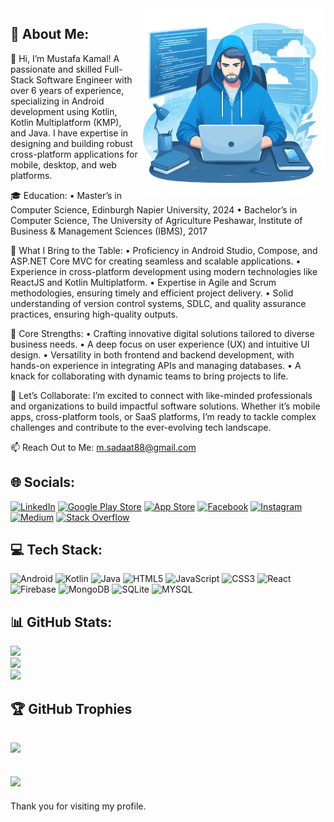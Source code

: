 
<img align="right" alt="Coding" width="300" src="https://raw.githubusercontent.com/mustafakamal88/mustafakamal88/main/images/vector.png"/>

## 💫 About Me: 
👋 Hi, I’m Mustafa Kamal!
A passionate and skilled Full-Stack Software Engineer with over 6 years of experience, specializing in Android development using Kotlin, Kotlin Multiplatform (KMP), and Java. I have expertise in designing and building robust cross-platform applications for mobile, desktop, and web platforms.

🎓 Education:
	•	Master’s in Computer Science, Edinburgh Napier University, 2024
	•	Bachelor’s in Computer Science, The University of Agriculture Peshawar, Institute of Business & Management Sciences (IBMS), 2017

🌟 What I Bring to the Table:
	•	Proficiency in Android Studio, Compose, and ASP.NET Core MVC for creating seamless and scalable applications.
	•	Experience in cross-platform development using modern technologies like ReactJS and Kotlin Multiplatform.
	•	Expertise in Agile and Scrum methodologies, ensuring timely and efficient project delivery.
	•	Solid understanding of version control systems, SDLC, and quality assurance practices, ensuring high-quality outputs.

🚀 Core Strengths:
	•	Crafting innovative digital solutions tailored to diverse business needs.
	•	A deep focus on user experience (UX) and intuitive UI design.
	•	Versatility in both frontend and backend development, with hands-on experience in integrating APIs and managing databases.
	•	A knack for collaborating with dynamic teams to bring projects to life.

🤝 Let’s Collaborate:
I’m excited to connect with like-minded professionals and organizations to build impactful software solutions. Whether it’s mobile apps, cross-platform tools, or SaaS platforms, I’m ready to tackle complex challenges and contribute to the ever-evolving tech landscape.

📫 Reach Out to Me:
m.sadaat88@gmail.com

## 🌐 Socials:
[![LinkedIn](https://img.shields.io/badge/LinkedIn-%230077B5.svg?logo=linkedin&logoColor=white)](https://linkedin.com/in/mksadaat) [![Google Play Store](https://img.shields.io/badge/PlayStore-%23FFFFFFFF.svg?logo=google-play&logoColor=black)](https://play.google.com/store/apps/developer?id=YOUR+ID) [![App Store](https://img.shields.io/badge/AppStore-%23FFFFFFFF.svg?logo=app-store&logoColor=black)](https://play.google.com/store/apps/developer?id=YOUR+ID) [![Facebook](https://img.shields.io/badge/Facebook-1877F2?logo=facebook&logoColor=white)](https://facebook.com/) [![Instagram](https://img.shields.io/badge/Instagram-%23E4405F.svg?logo=Instagram&logoColor=white)](https://instagram.com/its_mustafakamal_) [![Medium](https://img.shields.io/badge/Medium-%23FF000000.svg?logo=Medium&logoColor=white)](https://medium.com/@m.sadaat88) [![Stack Overflow](https://img.shields.io/badge/-Stackoverflow-FE7A16?logo=stack-overflow&logoColor=white)](https://stackoverflow.com/users/11336765/m-k)

## 💻 Tech Stack:
![Android](https://img.shields.io/badge/android-%23000.svg?style=for-the-badge&logo=android&logoColor=white) ![Kotlin](https://img.shields.io/badge/kotlin-%237F52FF.svg?style=for-the-badge&logo=kotlin&logoColor=white) ![Java](https://img.shields.io/badge/java-%23ED8B00.svg?style=for-the-badge&logo=openjdk&logoColor=white) ![HTML5](https://img.shields.io/badge/html5-%23E34F26.svg?style=for-the-badge&logo=html5&logoColor=white) ![JavaScript](https://img.shields.io/badge/javascript-%23323330.svg?style=for-the-badge&logo=javascript&logoColor=%23F7DF1E) ![CSS3](https://img.shields.io/badge/css3-%231572B6.svg?style=for-the-badge&logo=css3&logoColor=white) ![React](https://img.shields.io/badge/react-%2320232a.svg?style=for-the-badge&logo=react&logoColor=%2361DAFB) ![Firebase](https://img.shields.io/badge/Firebase-039BE5?style=for-the-badge&logo=Firebase&logoColor=white) ![MongoDB](https://img.shields.io/badge/MongoDB-%234ea94b.svg?style=for-the-badge&logo=mongodb&logoColor=white) ![SQLite](https://img.shields.io/badge/sqlite-%2307405e.svg?style=for-the-badge&logo=sqlite&logoColor=white) ![MYSQL](https://img.shields.io/badge/mysql-%23ED8B00.svg?style=for-the-badge&logo=mysql&logoColor=white) 
## 📊 GitHub Stats:
![](https://github-readme-stats.vercel.app/api?username=mustafakamal88&theme=dark&hide_border=false&include_all_commits=false&count_private=false)<br/>
![](https://github-readme-streak-stats.herokuapp.com/?user=mustafakamal88&theme=dark&hide_border=false)<br/>
![](https://github-readme-stats.vercel.app/api/top-langs/?username=mustafakamal88&theme=dark&hide_border=false&include_all_commits=false&count_private=false&layout=compact)

## 🏆 GitHub Trophies
![](https://github-profile-trophy.vercel.app/?username=mustafakamal88&theme=radical&no-frame=false&no-bg=true&margin-w=4)
---
[![](https://visitcount.itsvg.in/api?id=mustafakamal88&icon=0&color=0)](https://visitcount.itsvg.in)
---
Thank you for visiting my profile.



